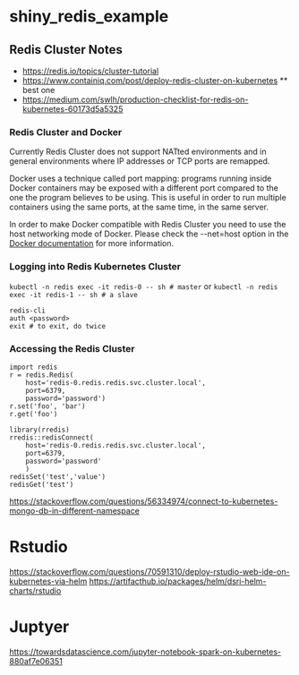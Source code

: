 # shiny_redis_example

## Redis Cluster Notes

- https://redis.io/topics/cluster-tutorial
- https://www.containiq.com/post/deploy-redis-cluster-on-kubernetes \*\* best one
- https://medium.com/swlh/production-checklist-for-redis-on-kubernetes-60173d5a5325

### Redis Cluster and Docker

Currently Redis Cluster does not support NATted environments and in general environments where IP addresses or TCP ports are remapped.

Docker uses a technique called port mapping: programs running inside Docker containers may be exposed with a different port compared to the one the program believes to be using. This is useful in order to run multiple containers using the same ports, at the same time, in the same server.

In order to make Docker compatible with Redis Cluster you need to use the host networking mode of Docker. Please check the --net=host option in the [Docker documentation](https://docs.docker.com/engine/userguide/networking/dockernetworks/) for more information.

### Logging into Redis Kubernetes Cluster

`kubectl -n redis exec -it redis-0 -- sh # master`
or
`kubectl -n redis exec -it redis-1 -- sh # a slave`

```
redis-cli
auth <password>
exit # to exit, do twice
```

### Accessing the Redis Cluster

```{python}
import redis
r = redis.Redis(
    host='redis-0.redis.redis.svc.cluster.local',
    port=6379,
    password='password')
r.set('foo', 'bar')
r.get('foo')
```

```{r}
library(rredis)
rredis::redisConnect(
    host='redis-0.redis.redis.svc.cluster.local',
    port=6379,
    password='password'
    )
redisSet('test','value')
redisGet('test')
```

https://stackoverflow.com/questions/56334974/connect-to-kubernetes-mongo-db-in-different-namespace

# Rstudio

https://stackoverflow.com/questions/70591310/deploy-rstudio-web-ide-on-kubernetes-via-helm
https://artifacthub.io/packages/helm/dsri-helm-charts/rstudio

# Juptyer

https://towardsdatascience.com/jupyter-notebook-spark-on-kubernetes-880af7e06351
